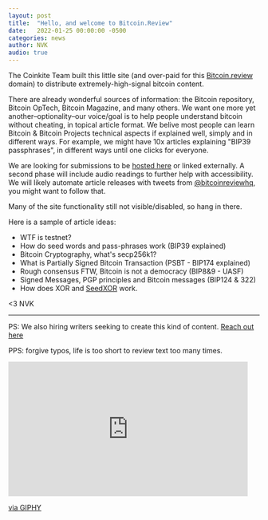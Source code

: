 ```yaml
---
layout: post
title:  "Hello, and welcome to Bitcoin.Review"
date:   2022-01-25 00:00:00 -0500
categories: news
author: NVK
audio: true
---
```


The Coinkite Team built this little site (and over-paid for this [Bitcoin.review](https://bitcoin.review/) domain) to distribute extremely-high-signal bitcoin content.

There are already wonderful sources of information: the Bitcoin repository, Bitcoin OpTech, Bitcoin Magazine, and many others. We want one more yet another–optionality–our voice/goal is to help people understand bitcoin without cheating, in topical article format. We belive most people can learn Bitcoin & Bitcoin Projects technical aspects if explained well, simply and in different ways. For example, we might have 10x articles explaining "BIP39 passphrases", in different ways until one clicks for everyone.

We are looking for submissions to be [hosted here](https://bitcoin.review/news/2022/01/25/hello-and-welcome-to-Bitcoin-Review.html) or linked externally. A second phase will include audio readings to further help with accessibility. We will likely automate article releases with tweets from [@bitcoinreviewhq](https://twitter.com/bitcoinreviewhq), you might want to follow that.

Many of the site functionality still not visible/disabled, so hang in there.

Here is a sample of article ideas:

- WTF is testnet?
- How do seed words and pass-phrases work (BIP39 explained)
- Bitcoin Cryptography, what's secp256k1?
- What is Partially Signed Bitcoin Transaction (PSBT - BIP174 explained)
- Rough consensus FTW, Bitcoin is not a democracy (BIP8&9 - UASF)
- Signed Messages, PGP principles and Bitcoin messages (BIP124 & 322)
- How does XOR and [SeedXOR](https://seedxor.com) work.

<3 NVK 

---

PS: We also hiring writers seeking to create this kind of content. <a href="mailto:br@coinkite.com">Reach out here</a>

PPS: forgive typos, life is too short to review text too many times.

<iframe src="https://giphy.com/embed/g4xg52H1wrXlS" width="480" height="270" frameBorder="0" class="giphy-embed" allowFullScreen></iframe><p><a href="https://giphy.com/gifs/typing-g4xg52H1wrXlS">via GIPHY</a></p>
